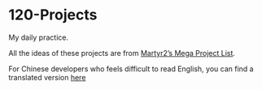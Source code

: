 # 120-Projects
My daily practice.

All the ideas of these projects are from [Martyr2’s Mega Project List](http://www.dreamincode.net/forums/topic/78802-martyr2s-mega-project-ideas-list/).

For Chinese developers who feels difficult to read English, you can find a translated version [here](http://blog.jobbole.com/49762/)
